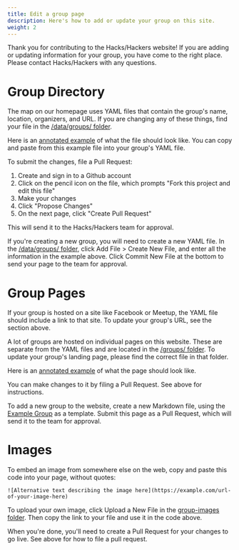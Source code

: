 ```yaml
---
title: Edit a group page
description: Here's how to add or update your group on this site.
weight: 2
---
```


Thank you for contributing to the Hacks/Hackers website! If you are adding or updating information for your group, you have come to the right place. Please contact Hacks/Hackers with any questions.

# Group Directory

The map on our homepage uses YAML files that contain the group's name, location, organizers, and URL. If you are changing any of these things, find your file in the [/data/groups/ folder][3].

Here is an [annotated example][4] of what the file should look like. You can copy and paste from this example file into your group's YAML file.

To submit the changes, file a Pull Request:

1. Create and sign in to a Github account
2. Click on the pencil icon on the file, which prompts "Fork this project and edit this file"
3. Make your changes
4. Click "Propose Changes"
5. On the next page, click "Create Pull Request"

This will send it to the Hacks/Hackers team for approval.

If you're creating a new group, you will need to create a new YAML file. In the [/data/groups/ folder][3], click Add File > Create New File, and enter all the information in the example above. Click Commit New File at the bottom to send your page to the team for approval.

# Group Pages

If your group is hosted on a site like Facebook or Meetup, the YAML file should include a link to that site. To update your group's URL, see the section above.

A lot of groups are hosted on individual pages on this website. These are separate from the YAML files and are located in the [/groups/ folder](https://github.com/hackshackers/hackshackers-hugo/tree/master/content/groups). To update your group's landing page, please find the correct file in that folder.

Here is an [annotated example][5] of what the page should look like.

You can make changes to it by filing a Pull Request. See above for instructions.

To add a new group to the website, create a new Markdown file, using the [Example Group][5] as a template. Submit this page as a Pull Request, which will send it to the team for approval.

# Images

To embed an image from somewhere else on the web, copy and paste this code into your page, without quotes:

`![Alternative text describing the image here](https://example.com/url-of-your-image-here)`

To upload your own image, click Upload a New File in the [group-images folder](/content-images/group-images/). Then copy the link to your file and use it in the code above.

When you're done, you'll need to create a Pull Request for your changes to go live. See above for how to file a pull request.

[1]: /hack-this-site/edit-a-page/
[2]: http://www.yaml.org/start.html
[3]: https://github.com/hackshackers/hackshackers-hugo/tree/master/content/data/groups
[4]: https://github.com/hackshackers/hackshackers-hugo/blob/master/content/data/groups/example-group.yml
[5]: https://github.com/hackshackers/hackshackers-hugo/blob/master/content/groups/example-group.md
